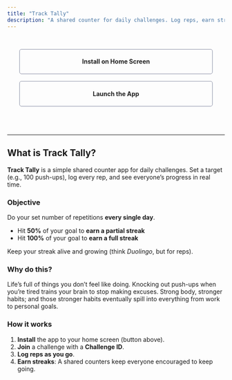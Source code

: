 ```yaml
---
title: "Track Tally"
description: "A shared counter for daily challenges. Log reps, earn streaks, improve together."
---
```


<style>
  :root { --accent: #0d0825ff; }

.cta-wrap { 
  text-align: center; 
  margin: 1.75rem 0 0; 
  max-width: 28rem;  
  margin-inline: auto;
}


.btn2 {
  display: inline-block;
  box-sizing: border-box;
  width: 100%;       
  padding: .9rem 1.25rem;
  border: 2px solid var(--accent);
  border-radius: 0;  
  background: transparent; 
  color: var(--accent);
  text-decoration: none;
  font: inherit; font-weight: 700; line-height: 1.1;

    border: var(--border-width) solid var(--border);
    border-radius: var(--standard-border-radius);
    display: inline-block;

    text-decoration: none;
    line-height: 2;
    
    border-bottom-color:rgb(137, 142, 164);
    border-bottom-left-radius:5px;
    border-bottom-right-radius:5px;
    border-bottom-style:solid;
    border-bottom-width:1px;
    border-image-outset:0;
    border-image-repeat:stretch;
    border-image-slice:100%;
    border-image-source:none;
    border-image-width:1;
    border-left-color:rgb(137, 142, 164);
    border-left-style:solid;
    border-left-width:1px;
    border-right-color:rgb(137, 142, 164);
    border-right-style:solid;
    border-right-width:1px;
    border-top-color:rgb(137, 142, 164);
    border-top-left-radius:5px;
    border-top-right-radius:5px;
    border-top-style:solid;
    border-top-width:1px;
    box-sizing:border-box;
    color:rgb(33, 33, 33);
    display:inline-block;
}

@media (prefers-color-scheme: dark) {
  .btn2 {
    border-color: color-mix(in oklab, white 85%, var(--accent));
    color: white !important;
  }
  .btn2:hover {
  }
}
</style>


<div class="cta-wrap">
  <a class="btn2" style="margin-top: 1rem" href="install">
  Install on Home Screen</a>
  <br/>
  <a class="btn2" style="margin-top: 1rem" href="https://tracktally.github.io">
  Launch the App</a>
</div>

<hr class="section-divider" style="margin-top: 65px;"/>

## What is Track Tally?
**Track Tally** is a simple shared counter app for daily challenges. Set a target (e.g., 100 push-ups), log every rep, and see everyone’s progress in real time.

### Objective
Do your set number of repetitions **every single day**.
- Hit **50%** of your goal to **earn a partial streak**  
- Hit **100%** of your goal to **earn a  full streak**  

Keep your streak alive and growing (think *Duolingo*, but for reps).

### Why do this?
Life’s full of things you don’t feel like doing.
Knocking out push-ups when you’re tired trains your brain to stop making excuses. Strong body, stronger habits; and those stronger habits eventually 
spill into everything from work to personal goals.

### How it works
1. **Install** the app to your home screen (button above).
2. **Join** a challenge with a **Challenge ID**.
3. **Log reps as you go**.
5. **Earn streaks**: A shared counters keep everyone encouraged to keep going.


<!-- <h3 style="text-align: center">Get Started </h3>


<div style="text-align:center; margin: 1em 0; margin-bottom: -0rem">
  <a href="install" style="
    display:inline-block;
    padding: 0.5em 2em;
    font-size:1.2em;
    border-radius: 10px;
    background:#4024FF;
    color:white;
    text-decoration:none;
    font-weight:bold;">
    Install on Home Screen
  </a>
</div>
 -->


